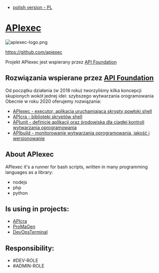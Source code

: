 + [polish version - PL](https://www.apiexec.com/README_PL.html)

# [APIexec](https://www.apiexec.com)

![apiexec-logo.png](https://logo.apiexec.com/apiexec-logo.png)

https://github.com/apiexec

Projekt APIexec jest wspierany przez [API Foundation](https://apifoundation.com)

## Rozwiązania wspierane przez [API Foundation](https://apifoundation.com)

Od początku działania (w 2018 roku) tworzyliśmy kilka koncepcji skupionych wokół jednej idei: szybszego wytwarzania orogramowania
Obecnie w roku 2020 oferujemy rozwiązania:

+ [APIexec - executor, aplikacja uruchamiająca skrypty powłoki shell](https://apiexec.com)
+ [APIcra - biblioteki skryptów shell](https://apicra.com)
+ [APIunit - definicje aplikacji oraz środowiska dla ciągłej kontroli wytwarzania oprogramowania](https://APIunit.com)
+ [APIbuild - monitorowanie wytwarzania oprogramowania, jakość i wersjonowanie ](https://apibuild.com)

## About APIexec

APIexec it's a runner for bash scripts, written in many programming languages as a library:
+ nodejs
+ php
+ python

## Is using in projects:
+ [APIcra](https://apicra.com)
+ [ProMaGen](https://www.promagen.com/)
+ [DevOpsTerminal](https://docs.devopsterminal.com/)

## Responsibility:
+ #DEV-ROLE
+ #ADMIN-ROLE
